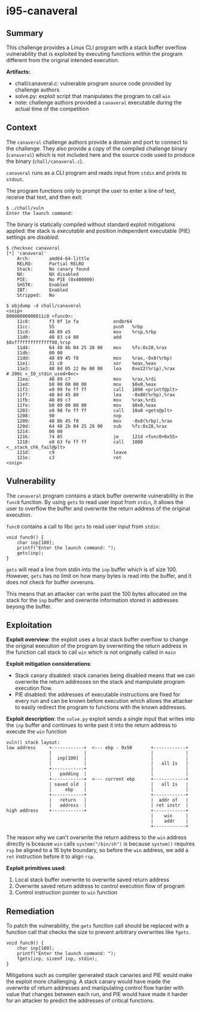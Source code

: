 # i95-canaveral

## Summary

This challenge provides a Linux CLI program with a stack buffer overflow
vulnerability that is exploited by executing functions within the program different from the original intended execution.

**Artifacts:**
* chall/canaveral.c: vulnerable program source code provided by challenge authors
* solve.py: exploit script that manipulates the program to call `win`
* note: challenge authors provided a `canaveral` executable during the actual time of the competition

## Context

The `canaveral` challenge authors provide a domain and port to connect to the
challenge. They also provide a copy of the compiled challenge binary
(`canaveral`) which is not included here and the source code used to produce the binary (`chall/canaveral.c`).

`canaveral` runs as a CLI program and
reads input from `stdin` and prints to `stdout`.

The program functions only to prompt the user to enter a line of text,
receive that text, and then exit:

```
$ ./chall/vuln
Enter the launch command: 
```

The binary is statically compiled without standard exploit mitigations applied:
the stack is *executable* and position independent executable (PIE) settings
are *disabled*. 

```
$ checksec canaveral
[*] 'canaveral'
    Arch:       amd64-64-little
    RELRO:      Partial RELRO
    Stack:      No canary found
    NX:         NX disabled
    PIE:        No PIE (0x400000)
    SHSTK:      Enabled
    IBT:        Enabled
    Stripped:   No

$ objdump -d chall/canaveral
<snip>
00000000000011c8 <func0>:
    11c8:       f3 0f 1e fa             endbr64 
    11cc:       55                      push   %rbp
    11cd:       48 89 e5                mov    %rsp,%rbp
    11d0:       48 83 c4 80             add    $0xffffffffffffff80,%rsp
    11d4:       64 48 8b 04 25 28 00    mov    %fs:0x28,%rax
    11db:       00 00 
    11dd:       48 89 45 f8             mov    %rax,-0x8(%rbp)
    11e1:       31 c0                   xor    %eax,%eax
    11e3:       48 8d 05 22 0e 00 00    lea    0xe22(%rip),%rax        # 200c <_IO_stdin_used+0xc>
    11ea:       48 89 c7                mov    %rax,%rdi
    11ed:       b8 00 00 00 00          mov    $0x0,%eax
    11f2:       e8 99 fe ff ff          call   1090 <printf@plt>
    11f7:       48 8d 45 80             lea    -0x80(%rbp),%rax
    11fb:       48 89 c7                mov    %rax,%rdi
    11fe:       b8 00 00 00 00          mov    $0x0,%eax
    1203:       e8 98 fe ff ff          call   10a0 <gets@plt>
    1208:       90                      nop
    1209:       48 8b 45 f8             mov    -0x8(%rbp),%rax
    120d:       64 48 2b 04 25 28 00    sub    %fs:0x28,%rax
    1214:       00 00 
    1216:       74 05                   je     121d <func0+0x55>
    1218:       e8 63 fe ff ff          call   1080 <__stack_chk_fail@plt>
    121d:       c9                      leave  
    121e:       c3                      ret    
<snip>
```

## Vulnerability

The `canaveral` program contains a stack buffer overwrite vulnerability in the `func0`
function. By using `gets` to read user input from `stdin`, it allows the user to overflow the buffer and overwrite the return address of the original execution.

`func0`  contains a call to libc `gets` to read user input from `stdin`:

```
void func0() {
	char inp[100];
	printf("Enter the launch command: ");
	gets(inp);
}
```

`gets` will read a line from stdin into the `inp` buffer which is of size 100. However, `gets` has no limit on how many bytes is read into the buffer, and it does not check for buffer ovveruns. 

This means that an attacker can write past the 100 bytes allocated on the stack for the `inp` buffer and overwrite information stored in addresses beyong the buffer.



## Exploitation

**Exploit overview**: the exploit uses a local stack buffer overflow to change the original execution of the program by overwriting the return address in the function call stack to call `win` which is not originally called in `main`

**Exploit mitigation considerations**:
* Stack canary disabled: stack canaries being disabled means that we can overwrite the return addresses on the stack and manipulate program execution flow.
* PIE disabled: the addresses of executable instructions are fixed for every run and can be known before execution which allows the attacker to easily redirect the program to functions with the known addresses.


**Exploit description**: the `solve.py` exploit sends a single input that writes into the `inp` buffer and continues to write past it into the return address to execute the `win` function

```
vuln() stack layout:
low address     +------------+  <--- ebp - 0x50       +------------+
                |            |                        |            |
                |  inp[100]  |                        |            |
                |            |                        |   all 1s   |    
                +------------+                        |            |
                |   padding  |                        |            |         
                +------------+  <--- current ebp      +------------+
                | saved old  |                        |   all 1s   |  
                |     ebp    |                        |            |     
                +------------+                        +------------+
                |   return   |                        |  addr of   |    
                |   address  |                        | ret instr  |    
high address    +------------+                        +------------+  
                                                      |    win     |
                                                      |    addr    |
                                                      +------------+
```

The reason why we can't overwrite the return address to the `win` address directly is bceause `win` calls `system("/bin/sh")` is because `system()` requires `rsp` be aligned to a 16 byte boundary, so before the `win` address, we add a `ret` instruction before it to align `rsp`.


**Exploit primitives used**:
1. Local stack buffer overwrite to overwrite saved return address
2. Overwrite saved return address to control execution flow of program
3. Control instruction pointer to `win` function

## Remediation

To patch the vulnerability, the `gets` function call should be replaced with a
function call that checks the size to prevent arbitrary overwrites like `fgets`.

```
void func0() {
	char inp[100];
	printf("Enter the launch command: ");
	fgets(inp, sizeof inp, stdin);
}
```

Mitigations such as compiler generated stack canaries and PIE would make the exploit more challenging. A stack canary would have made the overwrite of return addresses and manipulating control flow harder with value that changes between each run, and PIE would have made it harder for an attacker to predict the addresses of critical functions.